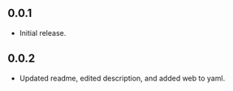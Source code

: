 ## 0.0.1

* Initial release.

## 0.0.2

* Updated readme, edited description, and added web to yaml.